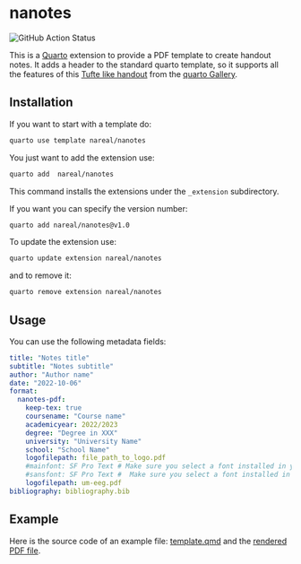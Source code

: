 # nanotes

![GitHub Action Status](https://img.shields.io/github/actions/workflow/status/nareal/nanotes/publish.yml)

This is a [Quarto](https://quarto.org/) extension to provide a PDF template to create handout notes. It adds a header to the standard quarto template, so it supports all the features of this  [Tufte like handout](https://quarto-dev.github.io/quarto-gallery/page-layout/tufte.pdf) from the [quarto Gallery](https://quarto.org/docs/gallery/).

## Installation

If you want to start with a template do:
```bash
quarto use template nareal/nanotes
```

You just want to add the extension use:
```bash
quarto add  nareal/nanotes
```

This command installs the extensions under the `_extension` subdirectory.

If you want you can specify the version number:
```bash
quarto add nareal/nanotes@v1.0
```

To update the extension use:
```bash
quarto update extension nareal/nanotes
```

and to remove it:
```bash
quarto remove extension nareal/nanotes
```

## Usage

You can use the following metadata fields:

```yaml
title: "Notes title"
subtitle: "Notes subtitle"
author: "Author name"
date: "2022-10-06"
format:
  nanotes-pdf: 
    keep-tex: true
    coursename: "Course name"
    academicyear: 2022/2023
    degree: "Degree in XXX"
    university: "University Name"
    school: "School Name"
    logofilepath: file_path_to_logo.pdf
    #mainfont: SF Pro Text # Make sure you select a font installed in your system
    #sansfont: SF Pro Text #  Make sure you select a font installed in your system
    logofilepath: um-eeg.pdf
bibliography: bibliography.bib
```

## Example

Here is the source code of an example file: [template.qmd](template.qmd) and the [rendered PDF file](https://nareal.github.io/nanotes).
